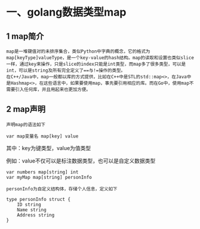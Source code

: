 #  一、golang数据类型map

## 1 map简介

    map是一堆键值对的未排序集合，类似Python中字典的概念，它的格式为map[keyType]valueType，是一个key-value的hash结构。map的读取和设置也类似slice一样，通过key来操作，只是slice的index只能是int类型，而map多了很多类型，可以是int，可以是string及所有完全定义了==与!=操作的类型。
    在C++/Java中，map一般都以库的方式提供，比如在C++中是STL的std::map<>，在Java中是Hashmap<>，在这些语言中，如果要使用map，事先要引用相应的库。而在Go中，使用map不需要引入任何库，并且用起来也更加方便。

## 2 map声明

```
声明map的语法如下
```
```
var map变量名 map[key] value
```
其中：key为键类型，value为值类型

例如：value不仅可以是标注数据类型，也可以是自定义数据类型

```
var numbers map[string] int
var myMap map[string] personInfo

personInfo为自定义结构体，存储个人信息，定义如下

type personInfo struct {
    ID string
    Name string
    Address string
}
```
